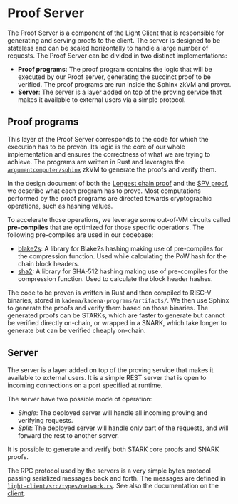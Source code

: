 # Proof Server

The Proof Server is a component of the Light Client that is responsible for generating and serving proofs to the client.
The server is designed to be stateless and can be scaled horizontally to handle a large number of requests. The Proof
Server can be divided in two distinct implementations:

- **Proof programs**: The proof program contains the logic that will be executed by our Proof server, generating
  the succinct proof to be verified. The proof programs are run inside the Sphinx zkVM and prover.
- **Server**: The server is a layer added on top of the proving service that makes it available to external users via a
  simple protocol.

## Proof programs

This layer of the Proof Server corresponds to the code for which the execution has to be proven. Its logic is the core
of our whole implementation and ensures the correctness of what we are trying to achieve. The programs are written in Rust
and leverages the [`argumentcomputer/sphinx`](https://github.com/argumentcomputer/sphinx) zkVM to generate the proofs and verify them.

In the design document of both the [Longest chain proof](../design/longest_chain.md) and
the [SPV proof](../design/spv.md), we describe what each program has to prove. Most computations
performed by the proof programs are directed towards cryptographic operations, such as hashing
values.

To accelerate those operations, we leverage some out-of-VM circuits called **pre-compiles** that are optimized for those
specific operations. The following pre-compiles are used in our codebase:

- [blake2s](https://github.com/argumentcomputer/RustCrypto-hashes/tree/zkvm/blake2): A library for Blake2s hashing making use of
  pre-compiles for the compression function. Used while calculating the PoW hash for the chain block headers.
- [sha2](https://github.com/argumentcomputer/RustCrypto-hashes/tree/zkvm/sha2): A library for SHA-512 hashing making use of
  pre-compiles for the compression function. Used to calculate the block header hashes.

The code to be proven is written in Rust and then compiled to RISC-V binaries, stored in `kadena/kadena-programs/artifacts/`.
We then use Sphinx to generate the proofs and verify them based on those binaries. The generated proofs can be STARKs, which
are faster to generate but cannot be verified directly on-chain, or wrapped in a SNARK, which take longer to generate but can
be verified cheaply on-chain.

## Server

The server is a layer added on top of the proving service that makes it available to external users. It is a simple
REST server that is open to incoming connections on a port specified at runtime.

The server have two possible mode of operation:
- _Single_: The deployed server will handle all incoming proving and verifying requests.
- _Split_: The deployed server will handle only part of the requests, and will forward the rest to another server.

It is possible to generate and verify both STARK core proofs and SNARK proofs.

The RPC protocol used by the servers is a very simple bytes protocol passing serialized messages back and forth.
The messages are defined in [`light-client/src/types/network.rs`](https://github.com/argumentcomputer/zk-light-clients/blob/dev/kadena/light-client/src/types/network.rs).
See also the documentation on the [client](./client.md).